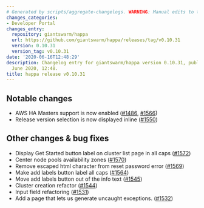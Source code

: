 ```yaml
---
# Generated by scripts/aggregate-changelogs. WARNING: Manual edits to this files will be overwritten.
changes_categories:
- Developer Portal
changes_entry:
  repository: giantswarm/happa
  url: https://github.com/giantswarm/happa/releases/tag/v0.10.31
  version: 0.10.31
  version_tag: v0.10.31
date: '2020-06-16T12:48:29'
description: Changelog entry for giantswarm/happa version 0.10.31, published on 16
  June 2020, 12:48.
title: happa release v0.10.31
---
```


## Notable changes

- AWS HA Masters support is now enabled ([#1486](https://github.com/giantswarm/happa/pull/1486), [#1566](https://github.com/giantswarm/happa/pull/1566))
- Release version selection is now displayed inline ([#1550](https://github.com/giantswarm/happa/pull/1550))

## Other changes & bug fixes

- Display Get Started button label on cluster list page in all caps ([#1572](https://github.com/giantswarm/happa/pull/1572))
- Center node pools availability zones ([#1570](https://github.com/giantswarm/happa/pull/1570))
- Remove escaped html character from reset password error ([#1569](https://github.com/giantswarm/happa/pull/1569))
- Make add labels button label all caps ([#1564](https://github.com/giantswarm/happa/pull/1564))
- Move add labels button out of the info text ([#1545](https://github.com/giantswarm/happa/pull/1545))
- Cluster creation refactor ([#1544](https://github.com/giantswarm/happa/pull/1544))
- Input field refactoring  ([#1531](https://github.com/giantswarm/happa/pull/1531))
- Add a page that lets us generate uncaught exceptions. ([#1532](https://github.com/giantswarm/happa/pull/1532))
